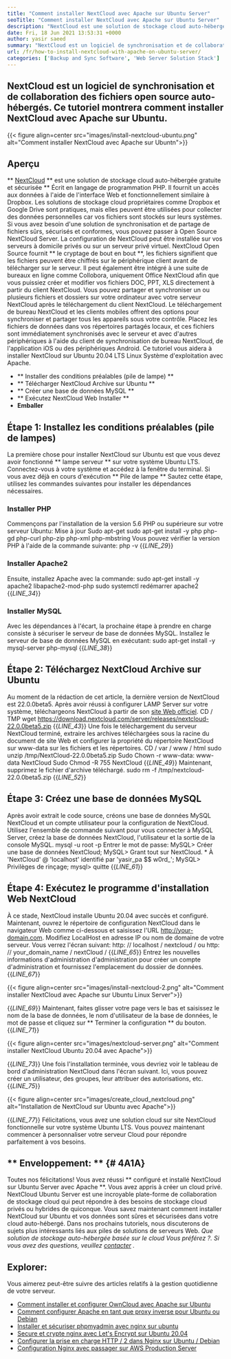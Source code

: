 ```yaml
---
title: "Comment installer NextCloud avec Apache sur Ubuntu Server" 
seoTitle: "Comment installer NextCloud avec Apache sur Ubuntu Server" 
description: "NextCloud est une solution de stockage cloud auto-hébergée open source écrite en PHP. Cet article montrera comment installer NextCloud avec Apache sur Ubuntu." 
date: Fri, 18 Jun 2021 13:53:31 +0000
author: yasir saeed
summary: "NextCloud est un logiciel de synchronisation et de collaboration des fichiers open source auto-hébergés. Ce tutoriel montrera comment installer NextCloud avec Apache sur Ubuntu." 
url: /fr/how-to-install-nextcloud-with-apache-on-ubuntu-server/
categories: ['Backup and Sync Software', 'Web Server Solution Stack']
---
```


## NextCloud est un logiciel de synchronisation et de collaboration des fichiers open source auto-hébergés. Ce tutoriel montrera comment installer NextCloud avec Apache sur Ubuntu.

{{< figure align=center src="images/install-nextcloud-ubuntu.png" alt="Comment installer NextCloud avec Apache sur Ubuntn">}}


## **Aperçu**
** [NextCloud][1] ** est une solution de stockage cloud auto-hébergée gratuite et sécurisée ** Écrit en langage de programmation PHP. Il fournit un accès aux données à l'aide de l'interface Web et fonctionnellement similaire à Dropbox. Les solutions de stockage cloud propriétaires comme Dropbox et Google Drive sont pratiques, mais elles peuvent être utilisées pour collecter des données personnelles car vos fichiers sont stockés sur leurs systèmes. Si vous avez besoin d'une solution de synchronisation et de partage de fichiers sûrs, sécurisés et conformes, vous pouvez passer à Open Source NextCloud Server. La configuration de NextCloud peut être installée sur vos serveurs à domicile privés ou sur un serveur privé virtuel.
NextCloud Open Source fournit ** le cryptage de bout en bout **, les fichiers signifient que les fichiers peuvent être chiffrés sur le périphérique client avant de télécharger sur le serveur. Il peut également être intégré à une suite de bureaux en ligne comme Collobora, uniquement Office NextCloud afin que vous puissiez créer et modifier vos fichiers DOC, PPT, XLS directement à partir du client NextCloud. Vous pouvez partager et synchroniser un ou plusieurs fichiers et dossiers sur votre ordinateur avec votre serveur NextCloud après le téléchargement du client NextCloud. Le téléchargement de bureau NextCloud et les clients mobiles offrent des options pour synchroniser et partager tous les appareils sous votre contrôle. Placez les fichiers de données dans vos répertoires partagés locaux, et ces fichiers sont immédiatement synchronisés avec le serveur et avec d'autres périphériques à l'aide du client de synchronisation de bureau NextCloud, de l'application iOS ou des périphériques Android.
Ce tutoriel vous aidera à installer NextCloud sur Ubuntu 20.04 LTS Linux Système d'exploitation avec Apache.
  * ** Installer des conditions préalables (pile de lampe) **
  * ** Télécharger NextCloud Archive sur Ubuntu **
  * ** Créer une base de données MySQL **
  * ** Exécutez NextCloud Web Installer **
  * **Emballer**

## Étape 1: Installez les conditions préalables (pile de lampes)
La première chose pour installer NextCloud sur Ubuntu est que vous devez avoir fonctionné ** lampe serveur ** sur votre système Ubuntu LTS. Connectez-vous à votre système et accédez à la fenêtre du terminal. Si vous avez déjà en cours d'exécution ** Pile de lampe ** Sautez cette étape, utilisez les commandes suivantes pour installer les dépendances nécessaires.

### Installer PHP
Commençons par l'installation de la version 5.6 PHP ou supérieure sur votre serveur Ubuntu:
Mise à jour Sudo apt-get
sudo apt-get install -y php php-gd php-curl php-zip php-xml php-mbstring
Vous pouvez vérifier la version PHP à l'aide de la commande suivante:
php -v
{{_LINE_29_}}

### Installer Apache2
Ensuite, installez Apache avec la commande:
sudo apt-get install -y apache2 libapache2-mod-php
sudo systemctl redémarrer apache2
{{_LINE_34_}}

### Installer MySQL
Avec les dépendances à l'écart, la prochaine étape à prendre en charge consiste à sécuriser le serveur de base de données MySQL. Installez le serveur de base de données MySQL en exécutant:
sudo apt-get install -y mysql-server php-mysql
{{_LINE_38_}}

## Étape 2: Téléchargez NextCloud Archive sur Ubuntu
Au moment de la rédaction de cet article, la dernière version de NextCloud est 22.0.0beta5. Après avoir réussi à configurer LAMP Server sur votre système, téléchargeons NextCloud à partir de son [site Web officiel][2].
CD / TMP
wget https://download.nextcloud.com/server/releases/nextcloud-22.0.0beta5.zip
{{_LINE_43_}}
Une fois le téléchargement du serveur NextCloud terminé, extraire les archives téléchargées sous la racine du document de site Web et configurer la propriété du répertoire NextCloud sur www-data sur les fichiers et les répertoires.
CD / var / www / html
sudo unzip /tmp/NextCloud-22.0.0beta5.zip
Sudo Chown -r www-data: www-data NextCloud
Sudo Chmod -R 755 NextCloud
{{_LINE_49_}}
Maintenant, supprimez le fichier d'archive téléchargé.
sudo rm -f /tmp/nextcloud-22.0.0beta5.zip
{{_LINE_52_}}

## Étape 3: Créez une base de données MySQL
Après avoir extrait le code source, créons une base de données MySQL NextCloud et un compte utilisateur pour la configuration de NextCloud. Utilisez l'ensemble de commande suivant pour vous connecter à MySQL Server, créez la base de données NextCloud, l'utilisateur et la sortie de la console MySQL.
mysql -u root -p
Entrer le mot de passe:
MySQL> Créer une base de données NextCloud;
MySQL> Grant tout sur NextCloud. * À 'NextCloud' @ 'localhost' identifié par 'yasir_pa $$ w0rd_';
MySQL> Privilèges de rinçage;
mysql> quitte
{{_LINE_61_}}

## Étape 4: Exécutez le programme d'installation Web NextCloud
À ce stade, NextCloud installe Ubuntu 20.04 avec succès et configuré. Maintenant, ouvrez le répertoire de configuration NextCloud dans le navigateur Web comme ci-dessous et saisissez l'URL http://your-domain.com. Modifiez LocalHost en adresse IP ou nom de domaine de votre serveur. Vous verrez l'écran suivant:
http: // localhost / nextcloud / ou http: // your_domain_name / nextCloud /
{{_LINE_65_}}
Entrez les nouvelles informations d'administration d'administration pour créer un compte d'administration et fournissez l'emplacement du dossier de données.
{{_LINE_67_}}

{{< figure align=center src="images/install-nextcloud-2.png" alt="Comment installer NextCloud avec Apache sur Ubuntu Linux Server">}}

{{_LINE_69_}}
Maintenant, faites glisser votre page vers le bas et saisissez le nom de la base de données, le nom d'utilisateur de la base de données, le mot de passe et cliquez sur ** Terminer la configuration ** du bouton.
{{_LINE_71_}}

{{< figure align=center src="images/nextcloud-server.png" alt="Comment installer NextCloud Ubuntu 20.04 avec Apache">}}

{{_LINE_73_}}
Une fois l'installation terminée, vous devriez voir le tableau de bord d'administration NextCloud dans l'écran suivant. Ici, vous pouvez créer un utilisateur, des groupes, leur attribuer des autorisations, etc.
{{_LINE_75_}}

{{< figure align=center src="images/create_cloud_nextcloud.png" alt="Installation de NextCloud sur Ubuntu avec Apache">}}

{{_LINE_77_}}
Félicitations, vous avez une solution cloud sur site NextCloud fonctionnelle sur votre système Ubuntu LTS. Vous pouvez maintenant commencer à personnaliser votre serveur Cloud pour répondre parfaitement à vos besoins.

## ** Enveloppement: ** {# 4A1A}
Toutes nos félicitations! Vous avez réussi ** configuré et installé NextCloud sur Ubuntu Server avec Apache **. Vous avez appris à créer un cloud privé. NextCloud Ubuntu Server est une incroyable plate-forme de collaboration de stockage cloud qui peut répondre à des besoins de stockage cloud privés ou hybrides de quiconque. Vous savez maintenant comment installer NextCloud sur Ubuntu et vos données sont sûres et sécurisées dans votre cloud auto-hébergé. Dans nos prochains tutoriels, nous discuterons de sujets plus intéressants liés aux piles de solutions de serveurs Web.
_Que solution de stockage auto-hébergée basée sur le cloud Vous préférez ?. Si vous avez des questions, veuillez [contacter][3] ._

## Explorer:
Vous aimerez peut-être suivre des articles relatifs à la gestion quotidienne de votre serveur.
  * [Comment installer et configurer OwnCloud avec Apache sur Ubuntu][4]
  * [Comment configurer Apache en tant que proxy inverse pour Ubuntu ou Debian][5]
  * [Installer et sécuriser phpmyadmin avec nginx sur ubuntu][6]
  * [Secure et crypte nginx avec Let's Encrypt sur Ubuntu 20.04][7]
  * [Configurer la prise en charge HTTP / 2 dans Nginx sur Ubuntu / Debian][8]
  * [Configuration Nginx avec passager sur AWS Production Server][9]

  
[1]: https://nextcloud.com/
[2]: https://nextcloud.com/install/
[3]: mailto:yasir.saeed@aspose.com
[4]: https://blog.containerize.com/backup-and-sync-software/how-to-install-and-configure-owncloud-with-apache-on-ubuntu/
[5]: https://blog.containerize.com/web-server-solution-stack/how-to-configure-apache-as-a-reverse-proxy-for-ubuntudebian/
[6]: https://blog.containerize.com/web-server-solution-stack/how-to-install-and-secure-phpmyadmin-with-nginx-on-ubuntu/
[7]: https://blog.containerize.com/web-server-solution-stack/how-to-secure-nginx-with-letsencrypt-on-ubuntu-20-04/
[8]: https://blog.containerize.com/web-server-solution-stack/how-to-configure-http2-support-in-nginx-on-ubuntudebian/
[9]: https://blog.containerize.com/web-server-solution-stack/how-to-setup-nginx-with-passenger-on-aws-production-server/
